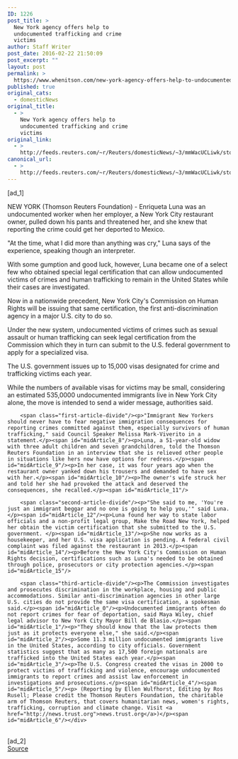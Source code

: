 ```yaml
---
ID: 1226
post_title: >
  New York agency offers help to
  undocumented trafficking and crime
  victims
author: Staff Writer
post_date: 2016-02-22 21:50:09
post_excerpt: ""
layout: post
permalink: >
  https://www.whenitson.com/new-york-agency-offers-help-to-undocumented-trafficking-and-crime-victims/
published: true
original_cats:
  - domesticNews
original_title:
  - >
    New York agency offers help to
    undocumented trafficking and crime
    victims
original_link:
  - >
    http://feeds.reuters.com/~r/Reuters/domesticNews/~3/mmWacUCLiwk/story01.htm
canonical_url:
  - >
    http://feeds.reuters.com/~r/Reuters/domesticNews/~3/mmWacUCLiwk/story01.htm
---
```

 [ad_1]
<br><div id="articleText">
<span id="midArticle_start"/>

<span id="midArticle_0"/><span class="focusParagraph" readability="7"><p>NEW YORK (Thomson Reuters Foundation) - Enriqueta Luna was an undocumented worker when her employer, a New York City restaurant owner, pulled down his pants and threatened her, and she knew that reporting the crime could get her deported to Mexico.</p></span><span id="midArticle_1"/><p>"At the time, what I did more than anything was cry," Luna says of the experience, speaking though an interpreter.</p><span id="midArticle_2"/><p>With some gumption and good luck, however, Luna became one of a select few who obtained special legal certification that can allow undocumented victims of crimes and human trafficking to remain in the United States while their cases are investigated.</p><span id="midArticle_3"/><p>Now in a nationwide precedent, New York City's Commission on Human Rights will be issuing that same certification, the first anti-discrimination agency in a major U.S. city to do so.</p><span id="midArticle_4"/><p>Under the new system, undocumented victims of crimes such as sexual assault or human trafficking can seek legal certification from the Commission which they in turn can submit to the U.S. federal government to apply for a specialized visa.</p><span id="midArticle_5"/><p>The U.S. government issues up to 15,000 visas designated for crime and trafficking victims each year.</p><span id="midArticle_6"/><p>While the numbers of available visas for victims may be small, considering an estimated 535,0000 undocumented immigrants live in New York City alone, the move is intended to send a wider message, authorities said.</p><span id="midArticle_7"/>
        
        <span class="first-article-divide"/><p>"Immigrant New Yorkers should never have to fear negative immigration consequences for reporting crimes committed against them, especially survivors of human trafficking," said Council Speaker Melissa Mark-Viverito in a statement.</p><span id="midArticle_8"/><p>Luna, a 51-year-old widow with three adult children and seven grandchildren, told the Thomson Reuters Foundation in an interview that she is relieved other people in situations like hers now have options for redress.</p><span id="midArticle_9"/><p>In her case, it was four years ago when the restaurant owner yanked down his trousers and demanded to have sex with her.</p><span id="midArticle_10"/><p>The owner's wife struck her and told her she had provoked the attack and deserved the consequences, she recalled.</p><span id="midArticle_11"/>
        
        <span class="second-article-divide"/><p>"She said to me, 'You're just an immigrant beggar and no one is going to help you,'" said Luna.</p><span id="midArticle_12"/><p>Luna found her way to state labor officials and a non-profit legal group, Make the Road New York, helped her obtain the victim certification that she submitted to the U.S. government. </p><span id="midArticle_13"/><p>She now works as a housekeeper, and her U.S. visa application is pending. A federal civil complaint was filed against the restaurant in 2013.</p><span id="midArticle_14"/><p>Before the New York City's Commission on Human Rights decision, certifications such as Luna's needed to be obtained through police, prosecutors or city protection agencies.</p><span id="midArticle_15"/>
        
        <span class="third-article-divide"/><p>The Commission investigates and prosecutes discrimination in the workplace, housing and public accommodations. Similar anti-discrimination agencies in other large U.S. cities do not provide the same visa certification, a spokesman said.</p><span id="midArticle_0"/><p>Undocumented immigrants often do not report crimes for fear of deportation, said Maya Wiley, chief legal advisor to New York City Mayor Bill de Blasio.</p><span id="midArticle_1"/><p>"They should know that the law protects them just as it protects everyone else," she said.</p><span id="midArticle_2"/><p>Some 11.3 million undocumented immigrants live in the United States, according to city officials. Government statistics suggest that as many as 17,500 foreign nationals are trafficked into the United States each year.</p><span id="midArticle_3"/><p>The U.S. Congress created the visas in 2000 to protect victims of trafficking and violence, encourage undocumented immigrants to report crimes and assist law enforcement in investigations and prosecutions.</p><span id="midArticle_4"/><span id="midArticle_5"/><p> (Reporting by Ellen Wulfhorst, Editing by Ros Rusell; Please credit the Thomson Reuters Foundation, the charitable arm of Thomson Reuters, that covers humanitarian news, women's rights, trafficking, corruption and climate change. Visit <a href="http://news.trust.org">news.trust.org</a>)</p><span id="midArticle_6"/></div>
<br>[ad_2]
<br><a href="http://feeds.reuters.com/~r/Reuters/domesticNews/~3/mmWacUCLiwk/story01.htm">Source </a>